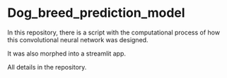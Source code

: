 # Dog_breed_prediction_model
In this repository, there is a script with the computational process of how this  convolutional neural network was designed.

It was also morphed into a streamlit app.

All details in the repository.


